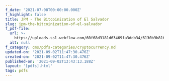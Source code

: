 ```yaml
---
f_date: '2021-07-08T00:00:00.000Z'
f_highlight: false
title: JPM - The Bitcoinization of El Salvador
slug: jpm-the-bitcoinization-of-el-salvador
f_pdf-file:
  url: >-
    https://uploads-ssl.webflow.com/60f68d3181d63469fa3ddb34/6130b9b816517861dc893aa3_JPM%20-%20The%20Bitcoinization%20of%20El%20Salvador.pdf
  alt: null
f_category: cms/pdfs-categories/cryptocurrency.md
updated-on: '2021-09-02T11:47:30.476Z'
created-on: '2021-09-02T11:47:30.476Z'
published-on: '2021-09-02T13:43:13.188Z'
layout: '[pdfs].html'
tags: pdfs
---
```



